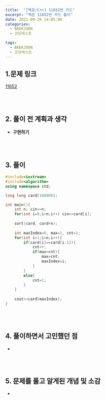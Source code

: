 ```yaml
---
title:  "[백준/C++] 11652번 카드"
excerpt: "백준 11652번 카드 풀이"
date: 2021-09-26 14:05:00
categories:
  - BAEKJOON
  - 코딩테스트

tags:
  - BAEKJOON
  - 코딩테스트
---
```


## 1.문제 링크

[11652](https://www.acmicpc.net/problem/11652)

<br>
<br>

## 2. 풀이 전 계획과 생각

- **구현하기**


<br>
<br>

## 3. 풀이

```cpp
#include<iostream>
#include<algorithm>
using namespace std;

long long card[100000];

int main(){
    int n; cin>>n;
    for(int i=0;i<n;i++) cin>>card[i];
    
    sort(card, card+n);
    
    int maxIndex=0, max=1, cnt=1;
    for(int i=1;i<n;i++){
        if(card[i]==card[i-1]){
            cnt++;
            if(max<cnt){
                max=cnt;
                maxIndex=i;
            }
        }
        else{
            cnt=1;
        }
    }
    
    cout<<card[maxIndex];
}
```


<br>
<br>

## 4. 풀이하면서 고민했던 점

- 


<br>
<br>

## 5. 문제를 풀고 알게된 개념 및 소감

- 